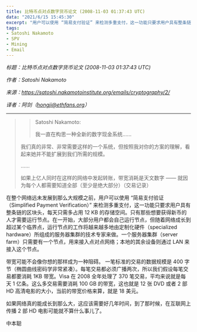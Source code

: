 ```yaml
---
title: 比特币点对点数字货币论文 (2008-11-03 01:37:43 UTC)
data: "2021/6/15 15:45:30"
excerpt: "用户可以使用 “简易支付验证” 来检测多重支付，这一功能只要求用户具有整条链的区块头，每天只需多占用 12 KB 的存储空间"
tags:
- Satoshi Nakamoto
- SPV
- Mining
- Email
---
```


*标题：比特币点对点数字货币论文 (2008-11-03 01:37:43 UTC)*

*作者：Satoshi Nakamoto*

*来源：https://satoshi.nakamotoinstitute.org/emails/cryptography/2/*

*译者：阿剑（hongji@ethfans.org）*

---



> > Satoshi Nakamoto:
> >
> > 我一直在构思一种全新的数字现金系统……
> 
>我们真的非常、非常需要这样的一个系统，但按照我对你的方案的理解，看起来她并不能扩展到我们所需的规模。
> 
>……
> 
>如果上亿人同时在这样的网络中发起转账，带宽消耗是天文数字 —— 就因为每个人都需要知道全部（至少是绝大部分）（交易记录）

在整个网络远未发展到那么大规模之前，用户可以使用 “简易支付验证（Simplified Payment Verification）” 来检测多重支付，这一功能只要求用户具有整条链的区块头，每天只需多占用 12 KB 的存储空间。只有那些想要获得新币的人才需要运行节点。在一开始，大部分用户都会自己运行节点，但随着网络成长到超过某个临界点，运行节点的工作将越来越多地由定制化硬件（specialized hardware）所组成的服务器集群的技术专家来做。一个服务器集群（server farm）只需要有一个节点，用来接入点对点网络；本地的其余设备则通过 LAN 来接入这个节点。

带宽可能不会像你想的那样成为一种阻碍。 一笔标准的交易的数据规模是 400 字节（椭圆曲线密码学非常紧凑）。每笔交易都必须广播两次，所以我们假设每笔交易都要消耗 1KB 带宽。Visa 在 2008 全年处理了 370 笔交易，平均来说就是每天 1 亿条。这么多交易需要消耗 100 GB 的带宽，这也就是 12 张 DVD 或者 2 部 HD 高清电影的大小，当前的带宽价格来算，就是 18 美元。

如果网络真的能成长到那么大，这应该需要好几年时间，到了那时候，在互联网上传播 2 部 HD 电影可能就不算什么事儿了。

中本聪
